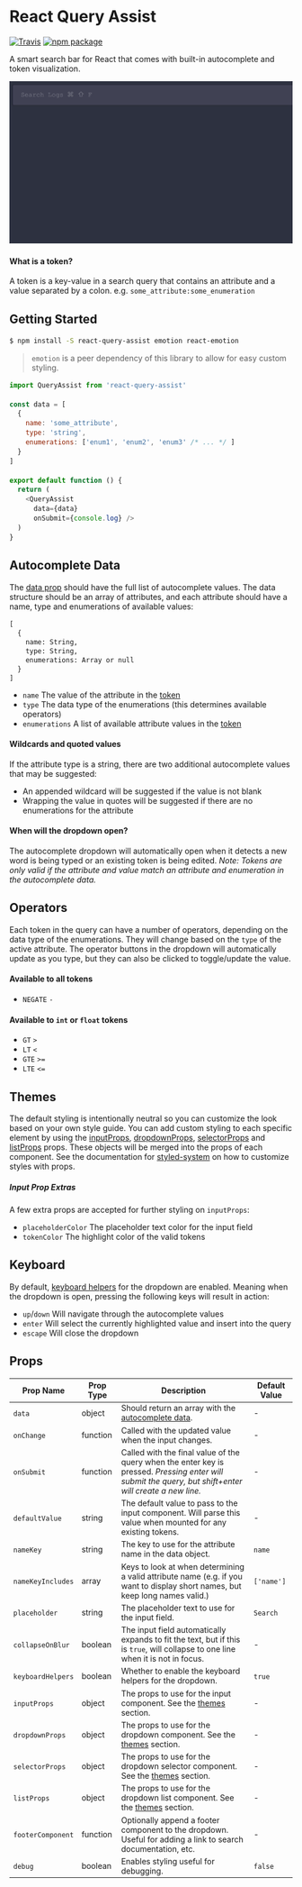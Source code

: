 # React Query Assist

[![Travis][build-badge]][build]
[![npm package][npm-badge]][npm]

A smart search bar for React that comes with built-in autocomplete and token visualization.

![demo animation][demo]

<a name="token"></a>
#### What is a token?

A token is a key-value in a search query that contains an attribute and a value separated by a colon. e.g. `some_attribute:some_enumeration`

## Getting Started

```bash
$ npm install -S react-query-assist emotion react-emotion
```

> `emotion` is a peer dependency of this library to allow for easy custom styling.

```javascript
import QueryAssist from 'react-query-assist'

const data = [
  {
    name: 'some_attribute',
    type: 'string',
    enumerations: ['enum1', 'enum2', 'enum3' /* ... */ ]
  }
]

export default function () {
  return (
    <QueryAssist
      data={data}
      onSubmit={console.log} />
  )
}
```

<a name="autocomplete"></a>
## Autocomplete Data

The [data prop](#data) should have the full list of autocomplete values. The data structure should be an array of attributes, and each attribute should have a name, type and enumerations of available values:

```
[
  {
    name: String,
    type: String,
    enumerations: Array or null
  }
]
```

- `name` The value of the attribute in the [token](#token)
- `type` The data type of the enumerations (this determines available operators)
- `enumerations` A list of available attribute values in the [token](#token)

#### Wildcards and quoted values

If the attribute type is a string, there are two additional autocomplete values that may be suggested:

- An appended wildcard will be suggested if the value is not blank
- Wrapping the value in quotes will be suggested if there are no enumerations for the attribute

#### When will the dropdown open?

The autocomplete dropdown will automatically open when it detects a new word is being typed or an existing token is being edited. *Note: Tokens are only valid if the attribute and value match an attribute and enumeration in the autocomplete data.*

## Operators

Each token in the query can have a number of operators, depending on the data type of the enumerations. They will change based on the `type` of the active attribute. The operator buttons in the dropdown will automatically update as you type, but they can also be clicked to toggle/update the value.

#### Available to all tokens

- `NEGATE` `-`

#### Available to `int` or `float` tokens

- `GT` `>`
- `LT` `<`
- `GTE` `>=`
- `LTE` `<=`

<a name="themes"></a>
## Themes

The default styling is intentionally neutral so you can customize the look based on your own style guide. You can add custom styling to each specific element by using the [inputProps](#inputProps), [dropdownProps](#dropdownProps), [selectorProps](#selectorProps) and [listProps](#listProps) props. These objects will be merged into the props of each component. See the documentation for [styled-system](https://github.com/jxnblk/styled-system) on how to customize styles with props.

##### Input Prop Extras

A few extra props are accepted for further styling on `inputProps`:

- `placeholderColor` The placeholder text color for the input field
- `tokenColor` The highlight color of the valid tokens

## Keyboard

By default, [keyboard helpers](#keyboardHelpers) for the dropdown are enabled. Meaning when the dropdown is open, pressing the following keys will result in action:

- `up`/`down` Will navigate through the autocomplete values
- `enter` Will select the currently highlighted value and insert into the query
- `escape` Will close the dropdown

## Props

| Prop Name  | Prop Type | Description | Default Value |
| -----------| --------- | ----------- | ------------- |
| <a name="data"></a>`data` | object | Should return an array with the [autocomplete data](#autocomplete). | - |
| `onChange` | function | Called with the updated value when the input changes. | - |
| `onSubmit` | function | Called with the final value of the query when the enter key is pressed. *Pressing enter will submit the query, but shift+enter will create a new line.* | - |
| `defaultValue` | string | The default value to pass to the input component. Will parse this value when mounted for any existing tokens. | - |
| `nameKey` | string | The key to use for the attribute name in the data object. | `name` |
| `nameKeyIncludes` | array | Keys to look at when determining a valid attribute name (e.g. if you want to display short names, but keep long names valid.) | `['name']` |
| `placeholder` | string | The placeholder text to use for the input field. | `Search` |
| `collapseOnBlur` | boolean | The input field automatically expands to fit the text, but if this is `true`, will collapse to one line when it is not in focus. | - |
| <a name="keyboardHelpers"></a>`keyboardHelpers` | boolean | Whether to enable the keyboard helpers for the dropdown. | `true` |
| <a name="inputProps"></a>`inputProps` | object | The props to use for the input component. See the [themes](#themes) section. | - |
| <a name="dropdownProps"></a>`dropdownProps` | object | The props to use for the dropdown component. See the [themes](#themes) section. | - |
| <a name="selectorProps"></a>`selectorProps` | object | The props to use for the dropdown selector component. See the [themes](#themes) section. | - |
| <a name="listProps"></a>`listProps` | object | The props to use for the dropdown list component. See the [themes](#themes) section. | - |
| `footerComponent` | function | Optionally append a footer component to the dropdown. Useful for adding a link to search documentation, etc. | - |
| `debug` | boolean | Enables styling useful for debugging. | `false` |

[build-badge]: https://img.shields.io/travis/timberio/react-query-assist/master.png?style=flat-square
[build]: https://travis-ci.org/timberio/react-query-assist

[npm-badge]: https://img.shields.io/npm/v/react-query-assist.png?style=flat-square
[npm]: https://www.npmjs.org/react-query-assist

[demo]: demo.gif
